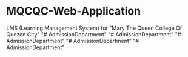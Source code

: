 # MQCQC-Web-Application
LMS (Learning Management System) for "Mary The Queen College Of Quezon City"
"# AdmissionDepartment" 
"# AdmissionDepartment" 
"# AdmissionDepartment" 
"# AdmissionDepartment" 
"# AdmissionDepartment" 
